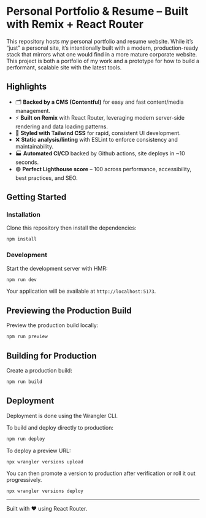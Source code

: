 # Personal Portfolio & Resume – Built with Remix + React Router

This repository hosts my personal portfolio and resume website. While it’s “just” a personal site, it’s intentionally built with a modern, production-ready stack that mirrors what one would find in a more mature corporate website. This project is both a portfolio of my work and a prototype for how to build a performant, scalable site with the latest tools.

## Highlights

- 🗂 **Backed by a CMS (Contentful)** for easy and fast content/media management.
- ⚡️ **Built on Remix** with React Router, leveraging modern server-side rendering and data loading patterns.
- 🎨 **Styled with Tailwind CSS** for rapid, consistent UI development.
- ❌ **Static analysis/linting** with ESLint to enforce consistency and maintainability.
- 🏭 **Automated CI/CD** backed by Github actions, site deploys in ~10 seconds.
- 🟢 **Perfect Lighthouse score** – 100 across performance, accessibility, best practices, and SEO.

## Getting Started

### Installation

Clone this repository then install the dependencies:

```bash
npm install
```

### Development

Start the development server with HMR:

```bash
npm run dev
```

Your application will be available at `http://localhost:5173`.

## Previewing the Production Build

Preview the production build locally:

```bash
npm run preview
```

## Building for Production

Create a production build:

```bash
npm run build
```

## Deployment

Deployment is done using the Wrangler CLI.

To build and deploy directly to production:

```sh
npm run deploy
```

To deploy a preview URL:

```sh
npx wrangler versions upload
```

You can then promote a version to production after verification or roll it out progressively.

```sh
npx wrangler versions deploy
```

---

Built with ❤️ using React Router.
